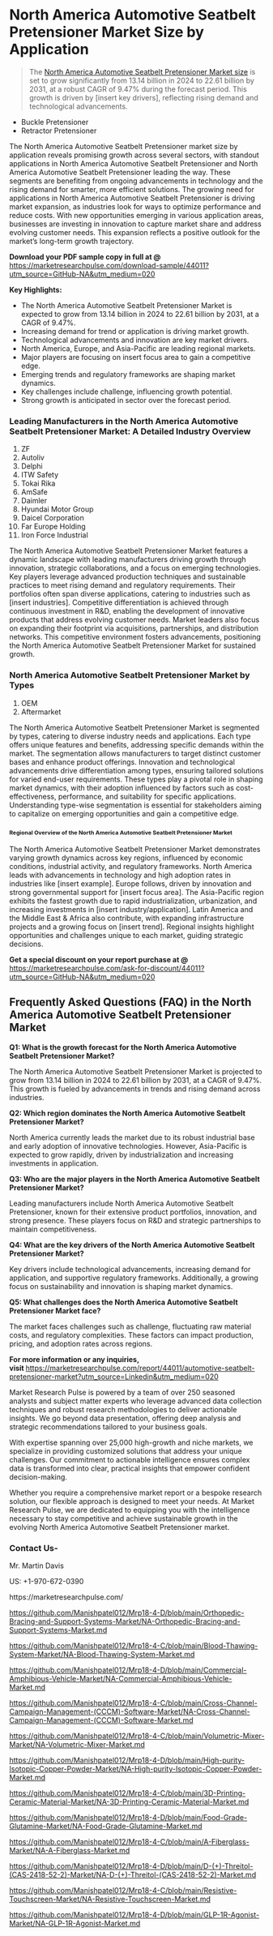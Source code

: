 <h1>North America Automotive Seatbelt Pretensioner Market&nbsp;Size by Application</h1><blockquote><p>The <a href="https://marketresearchpulse.com/download-sample/44011?utm_source=GitHub-NA&amp;utm_medium=020">North America Automotive Seatbelt Pretensioner Market size</a> is set to grow significantly from 13.14 billion in 2024 to 22.61 billion by 2031, at a robust CAGR of 9.47% during the forecast period. This growth is driven by [insert key drivers], reflecting rising demand and technological advancements.</p></blockquote><ul><li>Buckle Pretensioner <li> Retractor Pretensioner</li></ul><p>The North America Automotive Seatbelt Pretensioner market size by application reveals promising growth across several sectors, with standout applications in North America Automotive Seatbelt Pretensioner and North America Automotive Seatbelt Pretensioner leading the way. These segments are benefiting from ongoing advancements in technology and the rising demand for smarter, more efficient solutions. The growing need for applications in North America Automotive Seatbelt Pretensioner is driving market expansion, as industries look for ways to optimize performance and reduce costs. With new opportunities emerging in various application areas, businesses are investing in innovation to capture market share and address evolving customer needs. This expansion reflects a positive outlook for the market’s long-term growth trajectory.</p><p><strong>Download your PDF sample copy in full at @ </strong><a href="https://marketresearchpulse.com/download-sample/44011?utm_source=GitHub-NA&amp;utm_medium=020">https://marketresearchpulse.com/download-sample/44011?utm_source=GitHub-NA&amp;utm_medium=020</a></p><p><strong>Key Highlights: </strong></p><ul><li>The North America Automotive Seatbelt Pretensioner Market is expected to grow from 13.14 billion in 2024 to 22.61 billion by 2031, at a CAGR of 9.47%.</li><li>Increasing demand for trend or application is driving market growth.</li><li>Technological advancements and innovation are key market drivers.</li><li>North America, Europe, and Asia-Pacific are leading regional markets.</li><li>Major players are focusing on insert focus area to gain a competitive edge.</li><li>Emerging trends and regulatory frameworks are shaping market dynamics.</li><li>Key challenges include challenge, influencing growth potential.</li><li>Strong growth is anticipated in sector over the forecast period.</li></ul><h3>Leading Manufacturers in the North America Automotive Seatbelt Pretensioner Market: A Detailed Industry Overview</h3><ol><li>ZF</li><li>Autoliv</li><li>Delphi</li><li>ITW Safety</li><li>Tokai Rika</li><li>AmSafe</li><li>Daimler</li><li>Hyundai Motor Group</li><li>Daicel Corporation</li><li>Far Europe Holding</li><li>Iron Force Industrial</li></ol><div class="flex max-w-full flex-col flex-grow"><div class="min-h-8 text-message flex w-full flex-col items-end gap-2 whitespace-normal break-words [.text-message+&amp;]:mt-5" dir="auto" data-message-author-role="assistant" data-message-id="fd8432e4-4910-450d-b182-61b7bfb0a01f" data-message-model-slug="gpt-4o"><div class="flex w-full flex-col gap-1 empty:hidden first:pt-[3px]"><div class="markdown prose w-full break-words dark:prose-invert light"><p>The North America Automotive Seatbelt Pretensioner Market features a dynamic landscape with leading manufacturers driving growth through innovation, strategic collaborations, and a focus on emerging technologies. Key players leverage advanced production techniques and sustainable practices to meet rising demand and regulatory requirements. Their portfolios often span diverse applications, catering to industries such as [insert industries]. Competitive differentiation is achieved through continuous investment in R&amp;D, enabling the development of innovative products that address evolving customer needs. Market leaders also focus on expanding their footprint via acquisitions, partnerships, and distribution networks. This competitive environment fosters advancements, positioning the North America Automotive Seatbelt Pretensioner Market for sustained growth.</p></div></div></div></div><h3>North America Automotive Seatbelt Pretensioner Market by Types</h3><ol><li>OEM <li> Aftermarket</li></ol><div class="flex max-w-full flex-col flex-grow"><div class="min-h-8 text-message flex w-full flex-col items-end gap-2 whitespace-normal break-words [.text-message+&amp;]:mt-5" dir="auto" data-message-author-role="assistant" data-message-id="084470be-0bb7-4664-bddf-5156b4f41249" data-message-model-slug="gpt-4o-mini"><div class="flex w-full flex-col gap-1 empty:hidden first:pt-[3px]"><div class="markdown prose w-full break-words dark:prose-invert light"><p>The North America Automotive Seatbelt Pretensioner Market is segmented by types, catering to diverse industry needs and applications. Each type offers unique features and benefits, addressing specific demands within the market. The segmentation allows manufacturers to target distinct customer bases and enhance product offerings. Innovation and technological advancements drive differentiation among types, ensuring tailored solutions for varied end-user requirements. These types play a pivotal role in shaping market dynamics, with their adoption influenced by factors such as cost-effectiveness, performance, and suitability for specific applications. Understanding type-wise segmentation is essential for stakeholders aiming to capitalize on emerging opportunities and gain a competitive edge.</p></div></div></div></div><h3><span style="font-size: 11px;">Regional Overview of the North America Automotive Seatbelt Pretensioner Market</span></h3><div class="flex max-w-full flex-col flex-grow"><div class="min-h-8 text-message flex w-full flex-col items-end gap-2 whitespace-normal break-words [.text-message+&amp;]:mt-5" dir="auto" data-message-author-role="assistant" data-message-id="e9038762-ce64-4e30-91c9-9bd413514231" data-message-model-slug="gpt-4o-mini"><div class="flex w-full flex-col gap-1 empty:hidden first:pt-[3px]"><div class="markdown prose w-full break-words dark:prose-invert light"><p>The North America Automotive Seatbelt Pretensioner Market demonstrates varying growth dynamics across key regions, influenced by economic conditions, industrial activity, and regulatory frameworks. North America leads with advancements in technology and high adoption rates in industries like [insert example]. Europe follows, driven by innovation and strong governmental support for [insert focus area]. The Asia-Pacific region exhibits the fastest growth due to rapid industrialization, urbanization, and increasing investments in [insert industry/application]. Latin America and the Middle East &amp; Africa also contribute, with expanding infrastructure projects and a growing focus on [insert trend]. Regional insights highlight opportunities and challenges unique to each market, guiding strategic decisions.</p></div></div></div></div><p><strong>Get a special discount on your report purchase at @ </strong><a href="https://marketresearchpulse.com/ask-for-discount/44011?utm_source=GitHub-NA&amp;utm_medium=020">https://marketresearchpulse.com/ask-for-discount/44011?utm_source=GitHub-NA&amp;utm_medium=020</a></p><h2>Frequently Asked Questions (FAQ) in the North America Automotive Seatbelt Pretensioner Market</h2><p><strong>Q1: What is the growth forecast for the North America Automotive Seatbelt Pretensioner Market?</strong></p><p>The North America Automotive Seatbelt Pretensioner Market is projected to grow from 13.14 billion in 2024 to 22.61 billion by 2031, at a CAGR of 9.47%. This growth is fueled by advancements in trends and rising demand across industries.</p><p><strong>Q2: Which region dominates the North America Automotive Seatbelt Pretensioner Market?</strong></p><p>North America currently leads the market due to its robust industrial base and early adoption of innovative technologies. However, Asia-Pacific is expected to grow rapidly, driven by industrialization and increasing investments in application.</p><p><strong>Q3: Who are the major players in the North America Automotive Seatbelt Pretensioner Market?</strong></p><p>Leading manufacturers include North America Automotive Seatbelt Pretensioner, known for their extensive product portfolios, innovation, and strong presence. These players focus on R&amp;D and strategic partnerships to maintain competitiveness.</p><p><strong>Q4: What are the key drivers of the North America Automotive Seatbelt Pretensioner Market?</strong></p><p>Key drivers include technological advancements, increasing demand for application, and supportive regulatory frameworks. Additionally, a growing focus on sustainability and innovation is shaping market dynamics.</p><p><strong>Q5: What challenges does the North America Automotive Seatbelt Pretensioner Market face?</strong></p><p>The market faces challenges such as challenge, fluctuating raw material costs, and regulatory complexities. These factors can impact production, pricing, and adoption rates across regions.</p><p><strong>For more information or any inquiries, visit&nbsp;</strong><a href="https://marketresearchpulse.com/report/44011/automotive-seatbelt-pretensioner-market?utm_source=Linkedin&utm_medium=020">https://marketresearchpulse.com/report/44011/automotive-seatbelt-pretensioner-market?utm_source=Linkedin&utm_medium=020</a></p><p>Market Research Pulse is powered by a team of over 250 seasoned analysts and subject matter experts who leverage advanced data collection techniques and robust research methodologies to deliver actionable insights. We go beyond data presentation, offering deep analysis and strategic recommendations tailored to your business goals.</p><p>With expertise spanning over 25,000 high-growth and niche markets, we specialize in providing customized solutions that address your unique challenges. Our commitment to actionable intelligence ensures complex data is transformed into clear, practical insights that empower confident decision-making.</p><p>Whether you require a comprehensive market report or a bespoke research solution, our flexible approach is designed to meet your needs. At Market Research Pulse, we are dedicated to equipping you with the intelligence necessary to stay competitive and achieve sustainable growth in the evolving North America Automotive Seatbelt Pretensioner market.</p><h3><strong>Contact Us-</strong></h3><p>Mr. Martin Davis</p><p>US: +1-970-672-0390</p><p>https://marketresearchpulse.com/</p><p><a href="https://github.com/Manishpatel012/Mrp18-4-D/blob/main/Orthopedic-Bracing-and-Support-Systems-Market/NA-Orthopedic-Bracing-and-Support-Systems-Market.md">https://github.com/Manishpatel012/Mrp18-4-D/blob/main/Orthopedic-Bracing-and-Support-Systems-Market/NA-Orthopedic-Bracing-and-Support-Systems-Market.md</a></p><p><a href="https://github.com/Manishpatel012/Mrp18-4-C/blob/main/Blood-Thawing-System-Market/NA-Blood-Thawing-System-Market.md">https://github.com/Manishpatel012/Mrp18-4-C/blob/main/Blood-Thawing-System-Market/NA-Blood-Thawing-System-Market.md</a></p><p><a href="https://github.com/Manishpatel012/Mrp18-4-D/blob/main/Commercial-Amphibious-Vehicle-Market/NA-Commercial-Amphibious-Vehicle-Market.md">https://github.com/Manishpatel012/Mrp18-4-D/blob/main/Commercial-Amphibious-Vehicle-Market/NA-Commercial-Amphibious-Vehicle-Market.md</a></p><p><a href="https://github.com/Manishpatel012/Mrp18-4-C/blob/main/Cross-Channel-Campaign-Management-(CCCM)-Software-Market/NA-Cross-Channel-Campaign-Management-(CCCM)-Software-Market.md">https://github.com/Manishpatel012/Mrp18-4-C/blob/main/Cross-Channel-Campaign-Management-(CCCM)-Software-Market/NA-Cross-Channel-Campaign-Management-(CCCM)-Software-Market.md</a></p><p><a href="https://github.com/Manishpatel012/Mrp18-4-C/blob/main/Volumetric-Mixer-Market/NA-Volumetric-Mixer-Market.md">https://github.com/Manishpatel012/Mrp18-4-C/blob/main/Volumetric-Mixer-Market/NA-Volumetric-Mixer-Market.md</a></p><p><a href="https://github.com/Manishpatel012/Mrp18-4-D/blob/main/High-purity-Isotopic-Copper-Powder-Market/NA-High-purity-Isotopic-Copper-Powder-Market.md">https://github.com/Manishpatel012/Mrp18-4-D/blob/main/High-purity-Isotopic-Copper-Powder-Market/NA-High-purity-Isotopic-Copper-Powder-Market.md</a></p><p><a href="https://github.com/Manishpatel012/Mrp18-4-C/blob/main/3D-Printing-Ceramic-Material-Market/NA-3D-Printing-Ceramic-Material-Market.md">https://github.com/Manishpatel012/Mrp18-4-C/blob/main/3D-Printing-Ceramic-Material-Market/NA-3D-Printing-Ceramic-Material-Market.md</a></p><p><a href="https://github.com/Manishpatel012/Mrp18-4-D/blob/main/Food-Grade-Glutamine-Market/NA-Food-Grade-Glutamine-Market.md">https://github.com/Manishpatel012/Mrp18-4-D/blob/main/Food-Grade-Glutamine-Market/NA-Food-Grade-Glutamine-Market.md</a></p><p><a href="https://github.com/Manishpatel012/Mrp18-4-C/blob/main/A-Fiberglass-Market/NA-A-Fiberglass-Market.md">https://github.com/Manishpatel012/Mrp18-4-C/blob/main/A-Fiberglass-Market/NA-A-Fiberglass-Market.md</a></p><p><a href="https://github.com/Manishpatel012/Mrp18-4-D/blob/main/D-(+)-Threitol-(CAS-2418-52-2)-Market/NA-D-(+)-Threitol-(CAS-2418-52-2)-Market.md">https://github.com/Manishpatel012/Mrp18-4-D/blob/main/D-(+)-Threitol-(CAS-2418-52-2)-Market/NA-D-(+)-Threitol-(CAS-2418-52-2)-Market.md</a></p><p><a href="https://github.com/Manishpatel012/Mrp18-4-C/blob/main/Resistive-Touchscreen-Market/NA-Resistive-Touchscreen-Market.md">https://github.com/Manishpatel012/Mrp18-4-C/blob/main/Resistive-Touchscreen-Market/NA-Resistive-Touchscreen-Market.md</a></p><p><a href="https://github.com/Manishpatel012/Mrp18-4-D/blob/main/GLP-1R-Agonist-Market/NA-GLP-1R-Agonist-Market.md">https://github.com/Manishpatel012/Mrp18-4-D/blob/main/GLP-1R-Agonist-Market/NA-GLP-1R-Agonist-Market.md</a></p>
